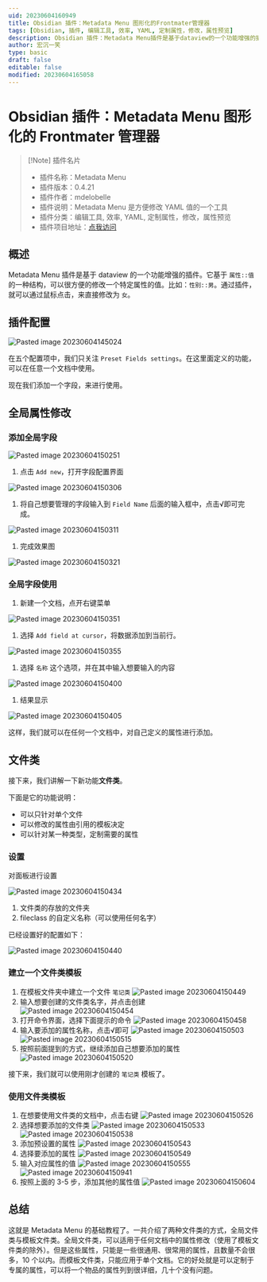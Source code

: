 ```yaml
---
uid: 20230604160949
title: Obsidian 插件：Metadata Menu 图形化的Frontmater管理器
tags: [Obsidian, 插件, 编辑工具, 效率, YAML, 定制属性，修改，属性预览]
description: Obsidian 插件：Metadata Menu插件是基于dataview的一个功能增强的插件。它基于`属性::值`的一种结构，可以很方便的修改一个特定属性的值。比如：`性别::男`。通过插件，就可以通过鼠标点击，来直接修改为`女`
author: 宏沉一笑
type: basic
draft: false
editable: false
modified: 20230604165058
---
```


# Obsidian 插件：Metadata Menu 图形化的 Frontmater 管理器

> [!Note] 插件名片
> - 插件名称：Metadata Menu
> - 插件版本：0.4.21
> - 插件作者：mdelobelle
> - 插件说明：Metadata Menu 是方便修改 YAML 值的一个工具
> - 插件分类：编辑工具, 效率, YAML, 定制属性，修改，属性预览
> - 插件项目地址：[点我访问](https://github.com/mdelobelle/metadatamenu)

## 概述

Metadata Menu 插件是基于 dataview 的一个功能增强的插件。它基于 `属性::值` 的一种结构，可以很方便的修改一个特定属性的值。比如：`性别::男`。通过插件，就可以通过鼠标点击，来直接修改为 `女`。

## 插件配置

![Pasted image 20230604145024](https://cdn.pkmer.cn/images/Pasted%20image%2020230604145024.png!pkmer)

在五个配置项中，我们只关注 `Preset Fields settings`。在这里面定义的功能，可以在任意一个文档中使用。

现在我们添加一个字段，来进行使用。

## 全局属性修改

### 添加全局字段

![Pasted image 20230604150251](https://cdn.pkmer.cn/images/Pasted%20image%2020230604150251.png!pkmer)

1. 点击 `Add new`，打开字段配置界面

![Pasted image 20230604150306](https://cdn.pkmer.cn/images/Pasted%20image%2020230604150306.png!pkmer)

1. 将自己想要管理的字段输入到 `Field Name` 后面的输入框中，点击√即可完成。

![Pasted image 20230604150311](https://cdn.pkmer.cn/images/Pasted%20image%2020230604150311.png!pkmer)

1. 完成效果图

![Pasted image 20230604150321](https://cdn.pkmer.cn/images/Pasted%20image%2020230604150321.png!pkmer)

### 全局字段使用

1. 新建一个文档，点开右键菜单

![Pasted image 20230604150351](https://cdn.pkmer.cn/images/Pasted%20image%2020230604150351.png!pkmer)

1. 选择 `Add field at cursor`，将数据添加到当前行。

![Pasted image 20230604150355](https://cdn.pkmer.cn/images/Pasted%20image%2020230604150355.png!pkmer)

1. 选择 `名称` 这个选项，并在其中输入想要输入的内容

![Pasted image 20230604150400](https://cdn.pkmer.cn/images/Pasted%20image%2020230604150400.png!pkmer)

1. 结果显示

![Pasted image 20230604150405](https://cdn.pkmer.cn/images/Pasted%20image%2020230604150405.png!pkmer)

这样，我们就可以在任何一个文档中，对自己定义的属性进行添加。

## 文件类

接下来，我们讲解一下新功能**文件类**。

下面是它的功能说明：

- 可以只针对单个文件
- 可以修改的属性由引用的模板决定
- 可以针对某一种类型，定制需要的属性

### 设置

对面板进行设置

![Pasted image 20230604150434](https://cdn.pkmer.cn/images/Pasted%20image%2020230604150434.png!pkmer)

1. 文件类的存放的文件夹
2. fileclass 的自定义名称（可以使用任何名字）

已经设置好的配置如下：

![Pasted image 20230604150440](https://cdn.pkmer.cn/images/Pasted%20image%2020230604150440.png!pkmer)

### 建立一个文件类模板

1. 在模板文件夹中建立一个文件 `笔记类`
![Pasted image 20230604150449](https://cdn.pkmer.cn/images/Pasted%20image%2020230604150449.png!pkmer)
2. 输入想要创建的文件类名字，并点击创建
![Pasted image 20230604150454](https://cdn.pkmer.cn/images/Pasted%20image%2020230604150454.png!pkmer)
3. 打开命令界面，选择下面提示的命令
![Pasted image 20230604150458](https://cdn.pkmer.cn/images/Pasted%20image%2020230604150458.png!pkmer)
4. 输入要添加的属性名称，点击√即可
![Pasted image 20230604150503](https://cdn.pkmer.cn/images/Pasted%20image%2020230604150503.png!pkmer)
![Pasted image 20230604150515](https://cdn.pkmer.cn/images/Pasted%20image%2020230604150515.png!pkmer)
5. 按照前面提到的方式，继续添加自己想要添加的属性
![Pasted image 20230604150520](https://cdn.pkmer.cn/images/Pasted%20image%2020230604150520.png!pkmer)

接下来，我们就可以使用刚才创建的 `笔记类` 模板了。

### 使用文件类模板

1. 在想要使用文件类的文档中，点击右键
![Pasted image 20230604150526](https://cdn.pkmer.cn/images/Pasted%20image%2020230604150526.png!pkmer)
2. 选择想要添加的文件类
![Pasted image 20230604150533](https://cdn.pkmer.cn/images/Pasted%20image%2020230604150533.png!pkmer)
![Pasted image 20230604150538](https://cdn.pkmer.cn/images/Pasted%20image%2020230604150538.png!pkmer)
3. 添加预设置的属性
![Pasted image 20230604150543](https://cdn.pkmer.cn/images/Pasted%20image%2020230604150543.png!pkmer)
4. 选择要添加的属性
![Pasted image 20230604150549](https://cdn.pkmer.cn/images/Pasted%20image%2020230604150549.png!pkmer)
5. 输入对应属性的值
![Pasted image 20230604150555](https://cdn.pkmer.cn/images/Pasted%20image%2020230604150555.png!pkmer)
![Pasted image 20230604150941](https://cdn.pkmer.cn/images/Pasted%20image%2020230604150941.png!pkmer)
6. 按照上面的 3-5 步，添加其他的属性值
![Pasted image 20230604150604](https://cdn.pkmer.cn/images/Pasted%20image%2020230604150604.png!pkmer)

## 总结

这就是 Metadata Menu 的基础教程了。一共介绍了两种文件类的方式，全局文件类与模板文件类。全局文件类，可以适用于任何文档中的属性修改（使用了模板文件类的除外）。但是这些属性，只能是一些很通用、很常用的属性，且数量不会很多，10 个以内。而模板文件类，只能应用于单个文档。它的好处就是可以定制于专属的属性，可以将一个物品的属性列到很详细，几十个没有问题。

